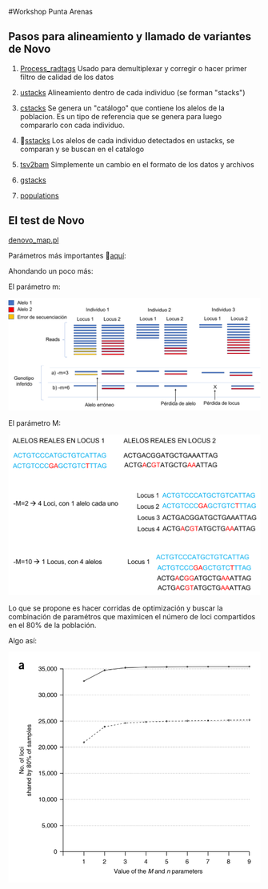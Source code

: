 #Workshop Punta Arenas

## Pasos para alineamiento y llamado de variantes de Novo

1) [Process_radtags](http://catchenlab.life.illinois.edu/stacks/comp/process_radtags.php)
	Usado para demultiplexar y corregir o hacer primer filtro de calidad de los datos

2) [ustacks](http://catchenlab.life.illinois.edu/stacks/comp/ustacks.php)
	Alineamiento dentro de cada individuo (se forman "stacks")

3) [cstacks](http://catchenlab.life.illinois.edu/stacks/comp/cstacks.php)
	Se genera un "catálogo" que contiene los alelos de la poblacion. Es un tipo de referencia que se genera para luego compararlo con cada individuo.

4) [sstacks](http://catchenlab.life.illinois.edu/stacks/comp/sstacks.php)
	Los alelos de cada individuo detectados en ustacks, se comparan y se buscan en el catalogo


5) [tsv2bam](http://catchenlab.life.illinois.edu/stacks/comp/tsv2bam.php)
	Simplemente un cambio en el formato de los datos y archivos

6) [gstacks](http://catchenlab.life.illinois.edu/stacks/comp/gstacks.php)

7) [populations](http://catchenlab.life.illinois.edu/stacks/comp/populations.php)


## El test de Novo

[denovo_map.pl](http://catchenlab.life.illinois.edu/stacks/comp/denovo_map.php)

Parámetros más importantes [aquí](http://catchenlab.life.illinois.edu/stacks/param_tut.php):


Ahondando un poco más:

El parámetro m:

![](imagen_parametro_m.png)

El parámetro M:

![](parametro_M2.png)

 Lo que se propone es hacer corridas de optimización y buscar la combinación de paramétros que maximicen el número de loci compartidos en el 80% de la población.

Algo así:
 
![](Grafico_rochette.png)








